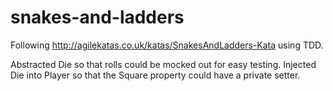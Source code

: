 # snakes-and-ladders

Following http://agilekatas.co.uk/katas/SnakesAndLadders-Kata using TDD.

Abstracted Die so that rolls could be mocked out for easy testing.
Injected Die into Player so that the Square property could have a private setter.
